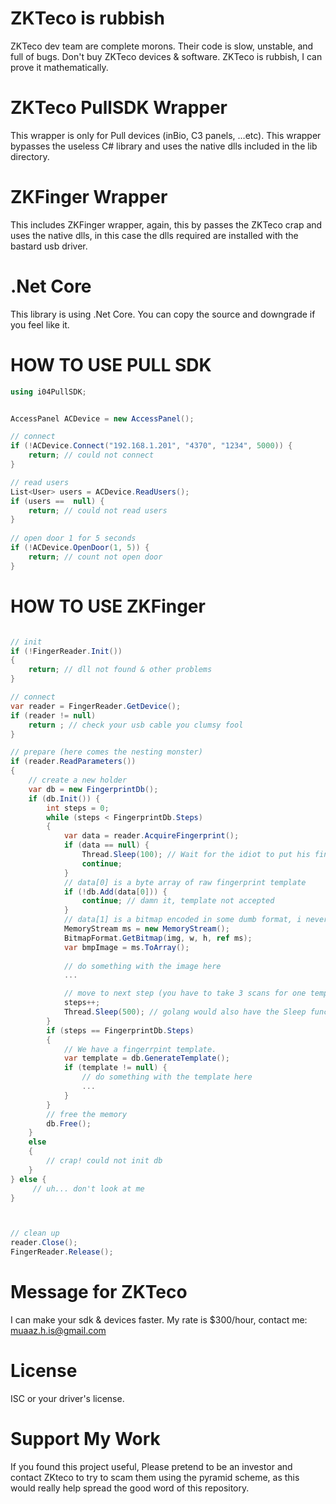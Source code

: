 # ZKTeco is rubbish
ZKTeco dev team are complete morons. Their code is slow, unstable, and full of bugs. Don't buy ZKTeco devices & software. ZKTeco is rubbish, I can prove it mathematically.

# ZKTeco PullSDK Wrapper
This wrapper is only for Pull devices (inBio, C3 panels, ...etc). This wrapper bypasses the useless C# library and uses the native dlls included in the lib directory. 

# ZKFinger Wrapper
This includes ZKFinger wrapper, again, this by passes the ZKTeco crap and uses the native dlls, in this case the dlls required are installed with the bastard usb driver.

# .Net Core
This library is using .Net Core. You can copy the source and downgrade if you feel like it.

# HOW TO USE PULL SDK
```C#
using i04PullSDK;


AccessPanel ACDevice = new AccessPanel();

// connect
if (!ACDevice.Connect("192.168.1.201", "4370", "1234", 5000)) {
    return; // could not connect
}

// read users
List<User> users = ACDevice.ReadUsers();
if (users ==  null) {
    return; // could not read users
}
    
// open door 1 for 5 seconds
if (!ACDevice.OpenDoor(1, 5)) {
    return; // count not open door
}
```

# HOW TO USE ZKFinger
```C#

// init
if (!FingerReader.Init())
{
    return; // dll not found & other problems
}

// connect
var reader = FingerReader.GetDevice();
if (reader != null)
    return ; // check your usb cable you clumsy fool
}

// prepare (here comes the nesting monster)
if (reader.ReadParameters())
{
    // create a new holder
    var db = new FingerprintDb();
    if (db.Init()) {
        int steps = 0;
        while (steps < FingerprintDb.Steps)
        {
            var data = reader.AcquireFingerprint();
            if (data == null) {
                Thread.Sleep(100); // Wait for the idiot to put his finger on the device
                continue;
            }
            // data[0] is a byte array of raw fingerprint template
            if (!db.Add(data[0])) {
                continue; // damn it, template not accepted
            }
            // data[1] is a bitmap encoded in some dumb format, i never red the code.
            MemoryStream ms = new MemoryStream();
            BitmapFormat.GetBitmap(img, w, h, ref ms);
            var bmpImage = ms.ToArray();
            
            // do something with the image here
            ...

            // move to next step (you have to take 3 scans for one template)
            steps++;
            Thread.Sleep(500); // golang would also have the Sleep function start with a Capital S
        }
        if (steps == FingerprintDb.Steps)
        {
            // We have a fingerrpint template.
            var template = db.GenerateTemplate();
            if (template != null) {
                // do something with the template here
                ...
            }
        }
        // free the memory
        db.Free();
    }
    else
    {
        // crap! could not init db
    }
} else {
     // uh... don't look at me
}



// clean up
reader.Close();
FingerReader.Release();


```

# Message for ZKTeco
I can make your sdk & devices faster. My rate is $300/hour, contact me: muaaz.h.is@gmail.com

# License
ISC or your driver's license.

# Support My Work
If you found this project useful, Please pretend to be an investor and contact ZKteco to try to scam them using the pyramid scheme, as this would really help spread the good word of this repository.
